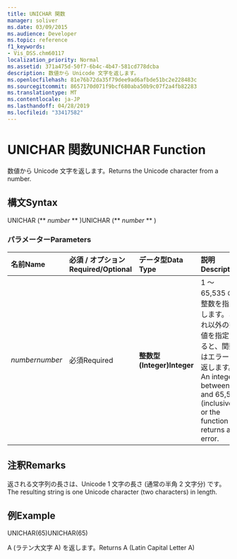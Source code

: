 ```yaml
---
title: UNICHAR 関数
manager: soliver
ms.date: 03/09/2015
ms.audience: Developer
ms.topic: reference
f1_keywords:
- Vis_DSS.chm60117
localization_priority: Normal
ms.assetid: 371a475d-50f7-6b4c-4b47-581cd778dcba
description: 数値から Unicode 文字を返します。
ms.openlocfilehash: 81e76b72da35f79dee9ad6afbde51bc2e228483c
ms.sourcegitcommit: 8657170d071f9bcf680aba50b9c07f2a4fb82283
ms.translationtype: MT
ms.contentlocale: ja-JP
ms.lasthandoff: 04/28/2019
ms.locfileid: "33417582"
---
```

# <a name="unichar-function"></a><span data-ttu-id="c3cc4-103">UNICHAR 関数</span><span class="sxs-lookup"><span data-stu-id="c3cc4-103">UNICHAR Function</span></span>

<span data-ttu-id="c3cc4-104">数値から Unicode 文字を返します。</span><span class="sxs-lookup"><span data-stu-id="c3cc4-104">Returns the Unicode character from a number.</span></span> 
  
## <a name="syntax"></a><span data-ttu-id="c3cc4-105">構文</span><span class="sxs-lookup"><span data-stu-id="c3cc4-105">Syntax</span></span>

<span data-ttu-id="c3cc4-106">UNICHAR (\*\* *number* \*\* )</span><span class="sxs-lookup"><span data-stu-id="c3cc4-106">UNICHAR (\*\* *number* \*\* )</span></span> 
  
### <a name="parameters"></a><span data-ttu-id="c3cc4-107">パラメーター</span><span class="sxs-lookup"><span data-stu-id="c3cc4-107">Parameters</span></span>

|<span data-ttu-id="c3cc4-108">**名前**</span><span class="sxs-lookup"><span data-stu-id="c3cc4-108">**Name**</span></span>|<span data-ttu-id="c3cc4-109">**必須 / オプション**</span><span class="sxs-lookup"><span data-stu-id="c3cc4-109">**Required/Optional**</span></span>|<span data-ttu-id="c3cc4-110">**データ型**</span><span class="sxs-lookup"><span data-stu-id="c3cc4-110">**Data Type**</span></span>|<span data-ttu-id="c3cc4-111">**説明**</span><span class="sxs-lookup"><span data-stu-id="c3cc4-111">**Description**</span></span>|
|:-----|:-----|:-----|:-----|
| <span data-ttu-id="c3cc4-112">_number_</span><span class="sxs-lookup"><span data-stu-id="c3cc4-112">_number_</span></span> <br/> |<span data-ttu-id="c3cc4-113">必須</span><span class="sxs-lookup"><span data-stu-id="c3cc4-113">Required</span></span>  <br/> |<span data-ttu-id="c3cc4-114">**整数型 (Integer)**</span><span class="sxs-lookup"><span data-stu-id="c3cc4-114">**Integer**</span></span> <br/> |<span data-ttu-id="c3cc4-115">1 ～ 65,535 の整数を指定します。これ以外の数値を指定すると、関数はエラーを返します。</span><span class="sxs-lookup"><span data-stu-id="c3cc4-115">An integer between 1 and 65,535 (inclusive), or the function returns an error.</span></span>  <br/> |
   
## <a name="remarks"></a><span data-ttu-id="c3cc4-116">注釈</span><span class="sxs-lookup"><span data-stu-id="c3cc4-116">Remarks</span></span>

<span data-ttu-id="c3cc4-117">返される文字列の長さは、Unicode 1 文字の長さ (通常の半角 2 文字分) です。</span><span class="sxs-lookup"><span data-stu-id="c3cc4-117">The resulting string is one Unicode character (two characters) in length.</span></span> 
  
## <a name="example"></a><span data-ttu-id="c3cc4-118">例</span><span class="sxs-lookup"><span data-stu-id="c3cc4-118">Example</span></span>

<span data-ttu-id="c3cc4-119">UNICHAR(65)</span><span class="sxs-lookup"><span data-stu-id="c3cc4-119">UNICHAR(65)</span></span> 
  
<span data-ttu-id="c3cc4-120">A (ラテン大文字 A) を返します。</span><span class="sxs-lookup"><span data-stu-id="c3cc4-120">Returns A (Latin Capital Letter A)</span></span> 
  


